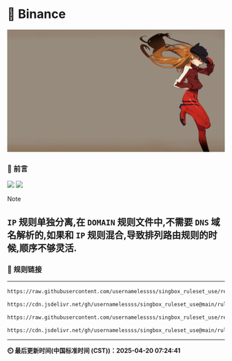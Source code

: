 
# 🧸 Binance
![](https://raw.githubusercontent.com/usernamelessss/picture-bed/main/images/202504042256831.jpg)
### 📣 前言
![](https://shields.io/badge/-移除重复规则-ff69b4) ![](https://shields.io/badge/-IP&nbsp;规则单独存放不与&nbsp;DOMAIN&nbsp;等混合-green)
> [!NOTE]
**`IP` 规则单独分离,在 `DOMAIN` 规则文件中,不需要 `DNS` 域名解析的,如果和 `IP` 规则混合,导致排列路由规则的时候,顺序不够灵活.**
---

###  🔗 规则链接
---

```url
https://raw.githubusercontent.com/usernamelessss/singbox_ruleset_use/refs/heads/main/rule/Binance/Binance_No_IP.json
```

```url
https://cdn.jsdelivr.net/gh/usernamelessss/singbox_ruleset_use@main/rule/Binance/Binance_No_IP.json
```

```url
https://raw.githubusercontent.com/usernamelessss/singbox_ruleset_use/refs/heads/main/rule/Binance/Binance_No_IP.srs
```

```url
https://cdn.jsdelivr.net/gh/usernamelessss/singbox_ruleset_use@main/rule/Binance/Binance_No_IP.srs
```

---
**⏲️ 最后更新时间(中国标准时间 (CST))：2025-04-20 07:24:41**